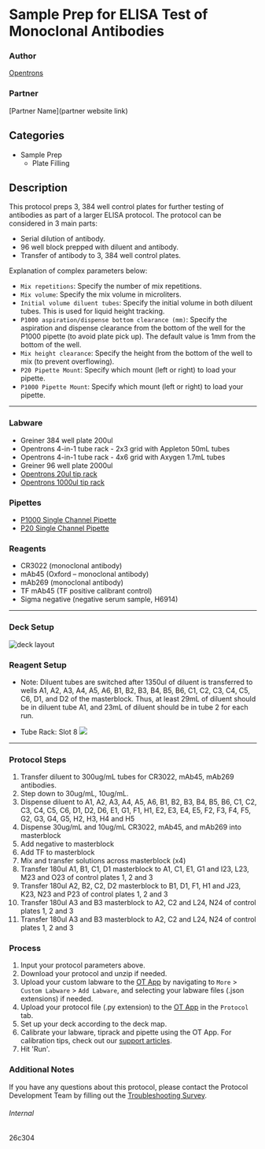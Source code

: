 # Sample Prep for ELISA Test of Monoclonal Antibodies

### Author
[Opentrons](https://opentrons.com/)

### Partner
[Partner Name](partner website link)

## Categories
* Sample Prep
	* Plate Filling

## Description
This protocol preps 3, 384 well control plates for further testing of antibodies as part of a larger ELISA protocol. The protocol can be considered in 3 main parts:

* Serial dilution of antibody.
* 96 well block prepped with diluent and antibody.
* Transfer of antibody to 3, 384 well control plates.

Explanation of complex parameters below:
* `Mix repetitions`: Specify the number of mix repetitions.
* `Mix volume`: Specify the mix volume in microliters.
* `Initial volume diluent tubes`: Specify the initial volume in both diluent tubes. This is used for liquid height tracking.
* `P1000 aspiration/dispense bottom clearance (mm)`: Specify the aspiration and dispense clearance from the bottom of the well for the P1000 pipette (to avoid plate pick up). The default value is 1mm from the bottom of the well.
* `Mix height clearance`: Specify the height from the bottom of the well to mix (to prevent overflowing).
* `P20 Pipette Mount`: Specify which mount (left or right) to load your pipette.
* `P1000 Pipette Mount`: Specify which mount (left or right) to load your pipette.

---

### Labware
* Greiner 384 well plate 200ul
* Opentrons 4-in-1 tube rack - 2x3 grid with Appleton 50mL tubes
* Opentrons 4-in-1 tube rack - 4x6 grid with Axygen 1.7mL tubes
* Greiner 96 well plate 2000ul
* [Opentrons 20ul tip rack](https://shop.opentrons.com/collections/opentrons-tips/products/opentrons-10ul-tips)
* [Opentrons 1000ul tip rack](https://shop.opentrons.com/collections/opentrons-tips/products/opentrons-1000ul-tips)


### Pipettes
* [P1000 Single Channel Pipette](https://shop.opentrons.com/collections/ot-2-robot/products/single-channel-electronic-pipette)
* [P20 Single Channel Pipette](https://shop.opentrons.com/collections/ot-2-robot/products/single-channel-electronic-pipette)

### Reagents
* CR3022 (monoclonal antibody)
* mAb45 (Oxford – monoclonal antibody)
* mAb269 (monoclonal antibody)
* TF mAb45 (TF positive calibrant control)
* Sigma negative (negative serum sample, H6914)


---

### Deck Setup
![deck layout](https://opentrons-protocol-library-website.s3.amazonaws.com/custom-README-images/6be1f8/Screen+Shot+2021-06-14+at+12.24.54+PM.png)

### Reagent Setup

* Note: Diluent tubes are switched after 1350ul of diluent is transferred to wells A1, A2, A3, A4, A5, A6, B1, B2, B3, B4, B5, B6, C1, C2, C3, C4, C5, C6, D1, and D2 of the masterblock. Thus, at least 29mL of diluent should be in diluent tube A1, and 23mL of diluent should be in tube 2 for each run.

* Tube Rack: Slot 8
![](https://opentrons-protocol-library-website.s3.amazonaws.com/custom-README-images/6be1f8/Screen+Shot+2021-06-14+at+12.25.09+PM.png)


---

### Protocol Steps
1. Transfer diluent to 300ug/mL tubes for CR3022, mAb45, mAb269 antibodies.
2. Step down to 30ug/mL, 10ug/mL.
3. Dispense diluent to A1, A2, A3, A4, A5, A6, B1, B2, B3, B4, B5, B6, C1, C2, C3, C4, C5, C6, D1, D2, D6, E1, G1, F1, H1, E2, E3, E4, E5, F2, F3, F4, F5, G2, G3, G4, G5, H2, H3, H4 and H5
4. Dispense 30ug/mL and 10ug/mL CR3022, mAb45, and mAb269 into masterblock
5. Add negative to masterblock
6. Add TF to masterblock
7. Mix and transfer solutions across masterblock (x4)
8. Transfer 180ul A1, B1, C1, D1 masterblock to A1, C1, E1, G1 and I23, L23, M23 and O23 of control plates 1, 2 and 3
9.  Transfer 180ul A2, B2, C2, D2 masterblock to B1, D1, F1, H1 and J23, K23, N23 and P23 of control plates 1, 2 and 3
10.  Transfer 180ul A3 and B3 masterblock to A2, C2 and L24, N24 of control plates 1, 2 and 3
11.  Transfer 180ul A3 and B3 masterblock to A2, C2 and L24, N24 of control plates 1, 2 and 3

### Process
1. Input your protocol parameters above.
2. Download your protocol and unzip if needed.
3. Upload your custom labware to the [OT App](https://opentrons.com/ot-app) by navigating to `More` > `Custom Labware` > `Add Labware`, and selecting your labware files (.json extensions) if needed.
4. Upload your protocol file (.py extension) to the [OT App](https://opentrons.com/ot-app) in the `Protocol` tab.
5. Set up your deck according to the deck map.
6. Calibrate your labware, tiprack and pipette using the OT App. For calibration tips, check out our [support articles](https://support.opentrons.com/en/collections/1559720-guide-for-getting-started-with-the-ot-2).
7. Hit 'Run'.

### Additional Notes
If you have any questions about this protocol, please contact the Protocol Development Team by filling out the [Troubleshooting Survey](https://protocol-troubleshooting.paperform.co/).

###### Internal
26c304
